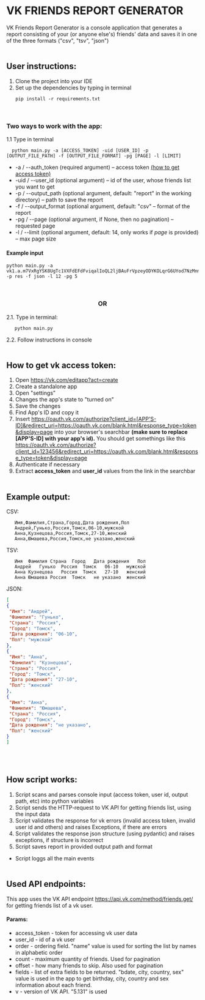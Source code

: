 # VK FRIENDS REPORT GENERATOR
VK Friends Report Generator is a console application that generates a report consisting of your (or anyone else's) friends' data and saves it in one of the three formats ("csv", "tsv", "json")
<br/><br/>

## User instructions:
1. Clone the project into your IDE
2. Set up the dependencies by typing in terminal
   ```console
   pip install -r requirements.txt
   ```
<br/> 

### Two ways to work with the app:

   1.1 Type in terminal
   
   ```console
     python main.py -a [ACCESS_TOKEN] -uid [USER_ID] -p [OUTPUT_FILE_PATH] -f [OUTPUT_FILE_FORMAT] -pg [PAGE] -l [LIMIT]
   ```
     
   * -a / --auth_token (required argument) – access token [(how to get access token)](#get-access-token)
   * -uid / --user_id (optional argument) – id of the user, whose friends list you want to get
   * -p / --output_path (optional argument, default: "report" in the working directory) – path to save the report
   * -f / --output_format (optional argument, default: "csv" – format of the report
   * -pg / --page (optional argument, if None, then no pagination) – requested page
   * -l / --limit (optional argument, default: 14, only works if _page_ is provided) – max page size

  #### Example input
  ```console
  python main.py -a vk1.a.m7VxRgYSK8UgTc1VXFdEFdFviqalIoQL2ljBAuFrVpzeyODYKOLqrG6UYod7NzMnmqYcFzv4RY2rZwiHY5X6WEyJg32v7Xo2QNae8lJgiuOgSAOzuGng8Az77eDfSRJvlQZrddlFFusfJVzCVQotvzV5vpjjRPju1VMWIzGdH8qRr_PxPe9mXP3k672Wwaqtugru2kZb67WTgt9PUD8DqQ -p res -f json -l 12 -pg 5
  ```   
<br/>
   
   <h3 align='center'>OR</h3>
   
   2.1. Type in terminal:
   ```console
      python main.py   
   ```      
   2.2. Follow instructions in console
<br/><br/>



## How to get vk access token: <a name='get-access-token'></a>
1. Open https://vk.com/editapp?act=create
2. Create a standalone app
3. Open "settings"
4. Changes the app's state to "turned on"
5. Save the changes
6. Find App's ID and copy it
7. Insert https://oauth.vk.com/authorize?client_id=[APP'S-ID]&redirect_uri=https://oauth.vk.com/blank.html&response_type=token&display=page into your browser's searchbar __(make sure to replace [APP'S-ID] with your app's id).__
   You should get somethings like this https://oauth.vk.com/authorize?client_id=123456&redirect_uri=https://oauth.vk.com/blank.html&response_type=token&display=page
8. Authenticate if necessary
9. Extract __access_token__ and __user_id__ values from the link in the searchbar
<br/><br/>

## Example output:
CSV:
```csv
   Имя,Фамилия,Страна,Город,Дата рождения,Пол
   Андрей,Гунько,Россия,Томск,06-10,мужской
   Анна,Кузнецова,Россия,Томск,27-10,женский
   Анна,Юмашева,Россия,Томск,не указано,женский
```

TSV:
```tsv
   Имя	Фамилия	Страна	Город	Дата рождения	Пол
   Андрей	Гунько	Россия	Томск	06-10	мужской
   Анна	Кузнецова	Россия	Томск	27-10	женский
   Анна	Юмашева	Россия	Томск	не указано	женский
```

JSON:
   ```json
[
  {
    "Имя": "Андрей",
    "Фамилия": "Гунько",
    "Страна": "Россия",
    "Город": "Томск",
    "Дата рождения": "06-10",
    "Пол": "мужской"
  },
  {
    "Имя": "Анна",
    "Фамилия": "Кузнецова",
    "Страна": "Россия",
    "Город": "Томск",
    "Дата рождения": "27-10",
    "Пол": "женский"
  },
  {
    "Имя": "Анна",
    "Фамилия": "Юмашева",
    "Страна": "Россия",
    "Город": "Томск",
    "Дата рождения": "не указано",
    "Пол": "женский"
  }
]
```


<br/><br/>

## How script works:
1. Script scans and parses console input (access token, user id, output path, etc) into python variables
2. Script sends the HTTP-request to VK API for getting friends list, using the input data
3. Script validates the response for vk errors (invalid access token, invalid user id and others) and  raises Exceptions, if there are errors
4. Script validates the response json structure (using pydantic) and raises exceptions, if structure is incorrect
5. Script saves report in provided output path and format
* Script loggs all the main events
<br/><br/>

## Used API endpoints:
This app uses the VK API endpoint https://api.vk.com/method/friends.get/ for getting friends list of a vk user.
#### Params:
 * access_token - token for accessing vk user data
 * user_id - id of a vk user
 * order - ordering field. "name" value is used for sorting the list by names in alphabetic order
 * count - maximum quantity of friends. Used for pagination
 * offset - how many friends to skip. Also used for pagination
 * fields - list of extra fields to be returned. "bdate, city, country, sex" value is used in the app to get birthday, city, country and sex information about each friend.
 * v - version of VK API. "5.131" is used

